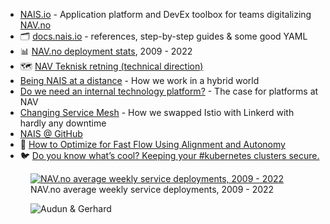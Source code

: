- [NAIS.io](https://nais.io) - Application platform and DevEx toolbox for teams digitalizing [NAV.no](https://nav.no)
- 🗂 [docs.nais.io](https://docs.nais.io) - references, step-by-step guides & some good YAML
- 📊 [NAV.no deployment stats](https://data.nav.no/datapakke/e1556a04a484bbe06dda2f6b874f3dc1), 2009 - 2022
- 🗺 [NAV Teknisk retning (technical direction)](https://app.mural.co/t/navdesign3580/m/navdesign3580/1661948137638/e1eafc01db463fe9d108c7852a6fafbde6e4d7d6?sender=3d8de31d-0ece-4479-ab5b-07a1cb6bfa96)
- [Being NAIS at a distance](https://nais.io/blog/posts/hybrid-work/) - How we work in a hybrid world
- [Do we need an internal technology platform?](https://nais.io/blog/posts/internal-technology-platform/) - The case for platforms at NAV
- [Changing Service Mesh](https://nais.io/blog/posts/changing-service-mesh/) - How we swapped Istio with Linkerd with hardly any downtime
- [NAIS @ GitHub](https://github.com/nais)
- 📃 [How to Optimize for Fast Flow Using Alignment and Autonomy](https://www.infoq.com/articles/fast-flow-alignment-autonomy-bureaucracy/)
- 🐦 [Do you know what’s cool? Keeping your #kubernetes clusters secure.](https://twitter.com/nais_io/status/1580810098355556352)

<figure class="richtext-figure richtext-figure--full">
  <a target="_blank" href="https://data.nav.no/datapakke/e1556a04a484bbe06dda2f6b874f3dc1"><img src="https://changelog-assets.s3.amazonaws.com/shipit/shipit-78--nav-deployments-2009-2022.png" alt="NAV.no average weekly service deployments, 2009 - 2022" loading="lazy"></a>
  <figcaption><span>NAV.no average weekly service deployments, 2009 - 2022</span></figcaption>
</figure>

<figure class="richtext-figure richtext-figure--full">
  <img src="https://changelog-assets.s3.amazonaws.com/shipit/shipit-78--audun-fauchald-strand.jpg" alt="Audun & Gerhard" loading="lazy">
</figure>